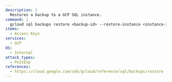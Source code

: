 ```yaml
---
description: |
  Restores a backup to a GCP SQL instance.
command: |
  gcloud sql backups restore <backup-id> --restore-instance <instance-id>
items:
  - Access Keys
services:
  - GCP
OS:
  - Internal
attack_types:
  - PostExp
references:
  - https://cloud.google.com/sdk/gcloud/reference/sql/backups/restore
---
```

